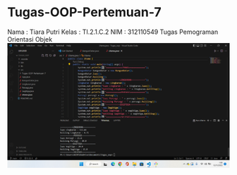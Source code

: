 # Tugas-OOP-Pertemuan-7
Nama : Tiara Putri
Kelas : TI.2.1.C.2
NIM : 312110549
Tugas Pemograman Orientasi Objek
![Gambar 1](Ss/ss.png)
